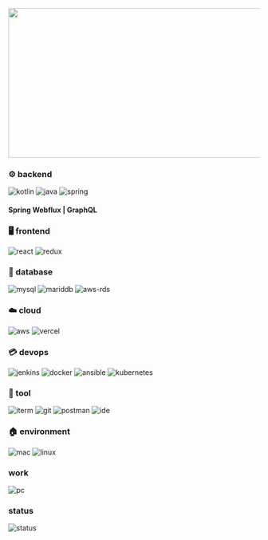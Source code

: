 

<a href="https://github.com/devxb/gitanimals">
<img
  src="https://render.gitanimals.org/farms/tokkaiiii"
  width="600"
  height="300"
/>
</a>
  
### ⚙️ backend
![kotlin](https://img.shields.io/badge/Kotlin-0095D5?&style=for-the-badge&logo=kotlin&logoColor=white)
![java](https://img.shields.io/badge/Java-ED8B00?style=for-the-badge&logo=openjdk&logoColor=white)
![spring](https://img.shields.io/badge/Spring-6DB33F?style=for-the-badge&logo=spring&logoColor=white)
#### Spring Webflux | GraphQL

### 🖥️ frontend
![react](https://img.shields.io/badge/React-20232A?style=for-the-badge&logo=react&logoColor=61DAFB)
![redux](https://img.shields.io/badge/Redux-593D88?style=for-the-badge&logo=redux&logoColor=white)

### 💾 database
![mysql](https://img.shields.io/badge/MySQL-00000F?style=for-the-badge&logo=mysql&logoColor=white)
![mariddb](https://img.shields.io/badge/MariaDB-003545?style=for-the-badge&logo=mariadb&logoColor=white)
![aws-rds](https://img.shields.io/badge/Amazon_AWS-232F3E?style=for-the-badge&logo=amazon-aws&logoColor=white)

### ☁️ cloud
![aws](https://img.shields.io/badge/Amazon_AWS-FF9900?style=for-the-badge&logo=amazonaws&logoColor=white)
![vercel](https://img.shields.io/badge/Vercel-000000?style=for-the-badge&logo=vercel&logoColor=white)

### 💳 devops
![jenkins](https://img.shields.io/badge/Jenkins-D24939?style=for-the-badge&logo=Jenkins&logoColor=white)
![docker](https://img.shields.io/badge/docker-%230db7ed.svg?style=for-the-badge&logo=docker&logoColor=white)
![ansible](https://img.shields.io/badge/ansible-%231A1918.svg?style=for-the-badge&logo=ansible&logoColor=white)
![kubernetes](https://img.shields.io/badge/kubernetes-%23326ce5.svg?style=for-the-badge&logo=kubernetes&logoColor=white)

### 🧰 tool
![iterm](https://img.shields.io/badge/iTerm2-000000?style=for-the-badge&logo=iterm2&logoColor=white)
![git](https://img.shields.io/badge/GIT-E44C30?style=for-the-badge&logo=git&logoColor=white)
![postman](https://img.shields.io/badge/Postman-FF6C37?style=for-the-badge&logo=postman&logoColor=white)
![ide](https://img.shields.io/badge/IntelliJ_IDEA-000000.svg?style=for-the-badge&logo=intellij-idea&logoColor=white)

### 🏠 environment
![mac](https://img.shields.io/badge/mac%20os-000000?style=for-the-badge&logo=apple&logoColor=white)
![linux](https://img.shields.io/badge/Linux-FCC624?style=for-the-badge&logo=linux&logoColor=black)

### work
![pc](https://img.shields.io/badge/Apple-MacBook_Pro_2021-99999?style=for-the-badge&logo=apple&logoColor=white)

### status
![status](https://github-readme-stats.vercel.app/api?username=tokkaiiii&theme=blue-green)
